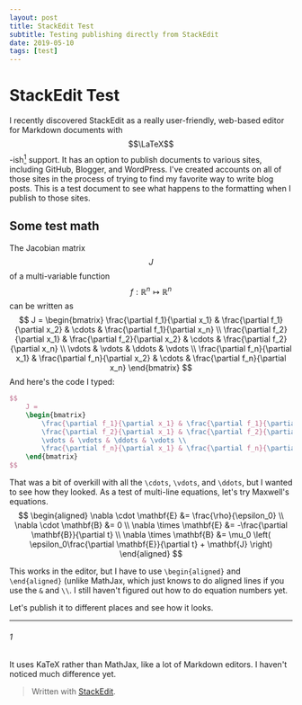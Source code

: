 ```yaml
---
layout: post
title: StackEdit Test
subtitle: Testing publishing directly from StackEdit
date: 2019-05-10
tags: [test]
---
```


# StackEdit Test
I recently discovered StackEdit as a really user-friendly, web-based editor for Markdown documents with $$\LaTeX$$-ish[<sup>1</sup>](#1) support. It has an option to publish documents to various sites, including GitHub, Blogger, and WordPress. I've created accounts on all of those sites in the process of trying to find my favorite way to write blog posts. This is a test document to see what happens to the formatting when I publish to those sites.

## Some test math
The Jacobian matrix $$J$$ of a multi-variable function $$f : \mathbb{R}^n \mapsto \mathbb{R}^n$$ can be written as
$$
	J = 
	\begin{bmatrix}
		\frac{\partial f_1}{\partial x_1} & \frac{\partial f_1}{\partial x_2} & \cdots & \frac{\partial f_1}{\partial x_n} \\
		\frac{\partial f_2}{\partial x_1} & \frac{\partial f_2}{\partial x_2} & \cdots & \frac{\partial f_2}{\partial x_n} \\
		\vdots & \vdots & \ddots & \vdots \\
		\frac{\partial f_n}{\partial x_1} & \frac{\partial f_n}{\partial x_2} & \cdots & \frac{\partial f_n}{\partial x_n}
	\end{bmatrix}
$$
And here's the code I typed:
```latex
$$
	J = 
	\begin{bmatrix}
		\frac{\partial f_1}{\partial x_1} & \frac{\partial f_1}{\partial x_2} & \cdots & \frac{\partial f_1}{\partial x_n} \\
		\frac{\partial f_2}{\partial x_1} & \frac{\partial f_2}{\partial x_2} & \cdots & \frac{\partial f_2}{\partial x_n} \\
		\vdots & \vdots & \ddots & \vdots \\
		\frac{\partial f_n}{\partial x_1} & \frac{\partial f_n}{\partial x_2} & \cdots & \frac{\partial f_n}{\partial x_n}
	\end{bmatrix}
$$
```
That was a bit of overkill with all the `\cdots`, `\vdots`, and `\ddots`, but I wanted to see how they looked. As a test of multi-line equations, let's try Maxwell's equations. 
$$
	\begin{aligned}
	\nabla \cdot \mathbf{E} &= \frac{\rho}{\epsilon_0} \\
	\nabla \cdot \mathbf{B} &= 0 \\
	\nabla \times \mathbf{E} &= -\frac{\partial \mathbf{B}}{\partial t} \\
	\nabla \times \mathbf{B} &= \mu_0 \left( \epsilon_0\frac{\partial \mathbf{E}}{\partial t} + \mathbf{J} \right)
	\end{aligned}
$$

This works in the editor, but I have to use `\begin{aligned}` and `\end{aligned}` (unlike MathJax, which just knows to do aligned lines if you use the `&` and `\\`. I still haven't figured out how to do equation numbers yet.

Let's publish it to different places and see how it looks.

---
###### 1 
It uses KaTeX rather than MathJax, like a lot of Markdown editors. I haven't noticed much difference yet.


> Written with [StackEdit](https://stackedit.io/).
<!--stackedit_data:
eyJoaXN0b3J5IjpbMjE2MjQxNDQzXX0=
-->